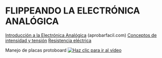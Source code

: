 # FLIPPEANDO LA ELECTRÓNICA ANALÓGICA

[Introducción a la Electrónica Analógica](https://www.youtube.com/watch?v=VGQyL-6L1zg) (aprobarfacil.com)
[Conceptos de intensidad y tensión](https://youtu.be/R3LwyhIQxvo)
[Resistencia eléctrica](https://youtu.be/5_qRtC92xO0)

Manejo de placas protoboard
[![Haz clic para ir al vídeo](http://img.youtube.com/vi/maUwvGGsZjw/0.jpg)](http://www.youtube.com/watch?v=maUwvGGsZjw "Manejo de placas protoboard")
